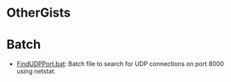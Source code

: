 # OtherGists

# Batch
- [FindUDPPort.bat](https://gist.github.com/t-34400/71c4561927c626d93b2c730c890a5923): Batch file to search for UDP connections on port 8000 using netstat.
